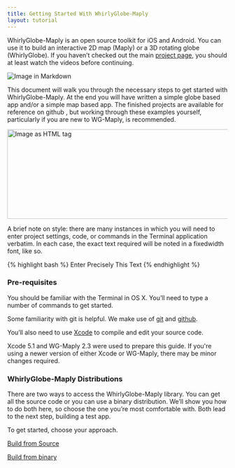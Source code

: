 ```yaml
---
title: Getting Started With WhirlyGlobe-Maply
layout: tutorial
---
```


WhirlyGlobe-Maply is an open source toolkit for iOS and Android. You can use it to build an interactive 2D map (Maply) or a 3D rotating globe (WhirlyGlobe).  If you haven’t checked out the main [project page](http://mousebird.github.io/WhirlyGlobe/), you should at least watch the videos before continuing.

![Image in Markdown](http://placehold.it/819x205)

This document will walk you through the necessary steps to get started with WhirlyGlobe-­Maply. At the end you will have written a simple globe ­based app and/or a simple map based app. The finished projects are available for reference on github <here>, but working through these examples yourself, particularly if you are new to WG-­Maply, is recommended.

<img width="819" height="205" src="http://placehold.it/819x205" alt="Image as HTML tag">

A brief note on style: there are many instances in which you will need to enter project settings, code, or commands in the Terminal application verbatim. In each case, the exact text required will be noted in a fixed­width font, like so.

{% highlight bash %}
Enter Precisely This Text
{% endhighlight %}

### Pre-requisites

You should be familiar with the Terminal in OS X.  You’ll need to type a number of commands to get started.

Some familiarity with git is helpful.  We make use of [git](http://en.wikipedia.org/wiki/Git_(software)) and [github](http://github.com/).

You’ll also need to use [Xcode](http://en.wikipedia.org/wiki/Xcode) to compile and edit your source code.

Xcode 5.1 and WG­-Maply 2.3 were used to prepare this guide. If you're using a newer version of either Xcode or WG-­Maply, there may be minor changes required.

### WhirlyGlobe-Maply Distributions

There are two ways to access the WhirlyGlobe-Maply library.  You can get all the source code or you can use a binary distribution.  We’ll show you how to do both here, so choose the one you’re most comfortable with.  Both lead to the next step, building a test app.

To get started, choose your approach.

[Build from Source](building_from_source.html)  

[Build from binary](building_from_binary.html)

